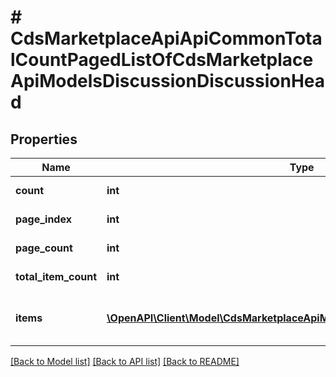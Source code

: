 # # CdsMarketplaceApiApiCommonTotalCountPagedListOfCdsMarketplaceApiModelsDiscussionDiscussionHead

## Properties

Name | Type | Description | Notes
------------ | ------------- | ------------- | -------------
**count** | **int** | The current items count. | [optional] [readonly]
**page_index** | **int** | The one-based page index. | [optional] [readonly]
**page_count** | **int** | The page count. | [optional] [readonly]
**total_item_count** | **int** | The total items count. | [optional] [readonly]
**items** | [**\OpenAPI\Client\Model\CdsMarketplaceApiModelsDiscussionDiscussionHead[]**](CdsMarketplaceApiModelsDiscussionDiscussionHead.md) | Collection of &lt;typeparamref name&#x3D;\&quot;T\&quot; /&gt; items. | [optional] [readonly]

[[Back to Model list]](../../README.md#models) [[Back to API list]](../../README.md#endpoints) [[Back to README]](../../README.md)
